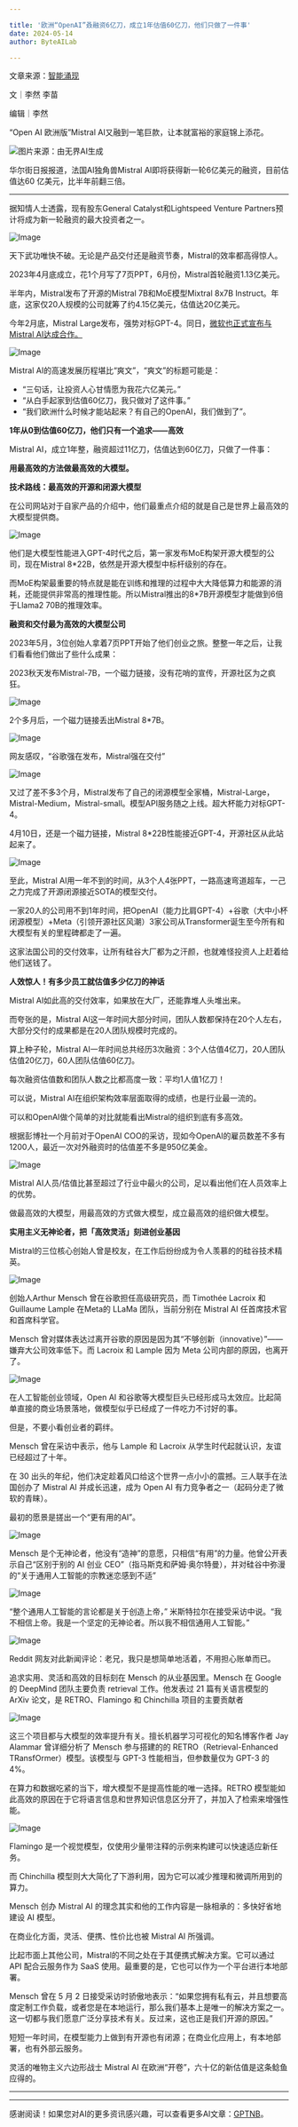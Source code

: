 ```yaml
---

title: '欧洲“OpenAI”叒融资6亿刀，成立1年估值60亿刀，他们只做了一件事'
date: 2024-05-14
author: ByteAILab

---
```


文章来源：[智能涌现](https://mp.weixin.qq.com/s/GtrKZFUnME2x4zS3vbaqhA)

文｜李然 李苗

编辑｜李然

“Open AI 欧洲版”Mistral AI又融到一笔巨款，让本就富裕的家庭锦上添花。

![图片来源：由无界AI生成](https://appserversrc.8btc.cn/upload/3B33CB85B496C0CB6FBA4C2BD79320AD/1715415435251/FiLX_jiYyMZjSeYMCbP8p93d-b3G.png)

华尔街日报报道，法国AI独角兽Mistral AI即将获得新一轮6亿美元的融资，目前估值达60 亿美元，比半年前翻三倍。

---
据知情人士透露，现有股东General Catalyst和Lightspeed Venture Partners预计将成为新一轮融资的最大投资者之一。

![Image](https://appserversrc.8btc.cn/upload/3B33CB85B496C0CB6FBA4C2BD79320AD/1715414124866/FqqDbn44sJNv1g5uePU4kdG8WzM6.png)

天下武功唯快不破。无论是产品交付还是融资节奏，Mistral的效率都高得惊人。

2023年4月底成立，花1个月写了7页PPT，6月份，Mistral首轮融资1.13亿美元。

半年内，Mistral发布了开源的Mistral 7B和MoE模型Mixtral 8x7B Instruct。年底，这家仅20人规模的公司就筹了约4.15亿美元，估值达20亿美元。

今年2月底，Mistral Large发布，强势对标GPT-4。同日，[微软也正式宣布与Mistral AI达成合作。](http://mp.weixin.qq.com/s?__biz=MzkwMDQ2NDU2Nw==&mid=2247498818&idx=1&sn=5caa43d16c49f19bf1cc1ee9dc3b7366&chksm=c041169af7369f8c214d16317be5d5d85c228252e427f14ef30a8e231af29d5f1545baa971de&scene=21#wechat_redirect)

![Image](https://appserversrc.8btc.cn/FrHW8srDS22tEo5JlgYtgQDs-MuW)

Mistral AI的高速发展历程堪比“爽文”，“爽文”的标题可能是：

- “三句话，让投资人心甘情愿为我花六亿美元。”
- “从白手起家到估值60亿刀，我只做对了这件事。”
- “我们欧洲什么时候才能站起来？有自己的OpenAI，我们做到了”。

**1年从0到估值60亿刀，他们只有一个追求——高效**

Mistral AI，成立1年整，融资超过11亿刀，估值达到60亿刀，只做了一件事：

**用最高效的方法做最高效的大模型。**

**技术路线：最高效的开源和闭源大模型**

在公司网站对于自家产品的介绍中，他们最重点介绍的就是自己是世界上最高效的大模型提供商。

![Image](https://appserversrc.8btc.cn/FvsmCr8XCFPC8bJdIiugY5Jgbb4n)

他们是大模型性能进入GPT-4时代之后，第一家发布MoE构架开源大模型的公司，现在Mistral 8*22B，依然是开源大模型中标杆级别的存在。

而MoE构架最重要的特点就是能在训练和推理的过程中大大降低算力和能源的消耗，还能提供非常高的推理性能。所以Mistral推出的8*7B开源模型才能做到6倍于Llama2 70B的推理效率。

**融资和交付最为高效的大模型公司**

2023年5月，3位创始人拿着7页PPT开始了他们创业之旅。整整一年之后，让我们看看他们做出了些什么成果：

2023秋天发布Mistral-7B，一个磁力链接，没有花哨的宣传，开源社区为之疯狂。

![Image](https://appserversrc.8btc.cn/FjkwpNm0tzuon4k8BpnOX954WidN)

2个多月后，一个磁力链接丢出Mistral 8*7B。

![Image](https://appserversrc.8btc.cn/FuI9ejakua5__L49ikseN43sbZD_)

网友感叹，“谷歌强在发布，Mistral强在交付”

![Image](https://appserversrc.8btc.cn/FprUesh3tMRKCESGUqhnmrAGyk2r)

又过了差不多3个月，Mistral发布了自己的闭源模型全家桶，Mistral-Large，Mistral-Medium，Mistral-small。模型API服务随之上线。超大杯能力对标GPT-4。

4月10日，还是一个磁力链接，Mistral 8*22B性能接近GPT-4，开源社区从此站起来了。

![Image](https://appserversrc.8btc.cn/FlYh-5FVnGYvr86acHsrkVi2l3mp)

至此，Mistral AI用一年不到的时间，从3个人4张PPT，一路高速弯道超车，一己之力完成了开源闭源接近SOTA的模型交付。

一家20人的公司用不到1年时间，把OpenAI（能力比肩GPT-4）+谷歌（大中小杯闭源模型）+Meta（引领开源社区风潮）3家公司从Transformer诞生至今所有和大模型有关的里程碑都走了一遍。

这家法国公司的交付效率，让所有硅谷大厂都为之汗颜，也就难怪投资人上赶着给他们送钱了。

**人效惊人！有多少员工就估值多少亿刀的神话**

Mistral AI如此高的交付效率，如果放在大厂，还能靠堆人头堆出来。

而夸张的是，Mistral AI这一年时间大部分时间，团队人数都保持在20个人左右，大部分交付的成果都是在20人团队规模时完成的。

算上种子轮，Mistral AI一年时间总共经历3次融资：3个人估值4亿刀，20人团队估值20亿刀，60人团队估值60亿刀。

每次融资估值数和团队人数之比都高度一致：平均1人值1亿刀！

可以说，Mistral AI在组织架构效率层面取得的成绩，也是行业最一流的。

可以和OpenAI做个简单的对比就能看出Mistral的组织到底有多高效。

根据彭博社一个月前对于OpenAI COO的采访，现如今OpenAI的雇员数差不多有1200人，最近一次对外融资时的估值差不多是950亿美金。

![Image](https://appserversrc.8btc.cn/FhynjbNKEQxoc5OYgf_tA948QJkK)

Mistral AI人员/估值比甚至超过了行业中最火的公司，足以看出他们在人员效率上的优势。

做最高效的大模型，用最高效的方式做大模型，成立最高效的组织做大模型。

**实用主义无神论者，把「高效灵活」刻进创业基因**

Mistral的三位核心创始人曾是校友，在工作后纷纷成为令人羡慕的的硅谷技术精英。

![Image](https://appserversrc.8btc.cn/Fof58eIeAN8uxOiLHNTvhRtl-rKi)

创始人Arthur Mensch 曾在谷歌担任高级研究员，而 Timothée Lacroix 和 Guillaume Lample 在Meta的 LLaMa 团队，当前分别在 Mistral AI 任首席技术官和首席科学官。

Mensch 曾对媒体表达过离开谷歌的原因是因为其“不够创新（innovative）”——嫌弃大公司效率低下。而 Lacroix 和 Lample 因为 Meta 公司内部的原因，也离开了。

![Image](https://appserversrc.8btc.cn/Fj33Q8EON_JlM8I8EJTeJE7zBkiK)

在人工智能创业领域，Open AI 和谷歌等大模型巨头已经形成马太效应。比起简单直接的商业场景落地，做模型似乎已经成了一件吃力不讨好的事。

但是，不要小看创业者的羁绊。

Mensch 曾在采访中表示，他与 Lample 和 Lacroix 从学生时代起就认识，友谊已经超过了十年。

在 30 出头的年纪，他们决定趁着风口给这个世界一点小小的震撼。三人联手在法国创办了 Mistral AI 并成长迅速，成为 Open AI 有力竞争者之一（起码分走了微软的青睐）。

最初的愿景是搓出一个“更有用的AI”。

![Image](https://appserversrc.8btc.cn/Flt6GNBNYdn_4Z-bGjoB9SXgznJo)

Mensch 是个无神论者，他没有“造神”的意愿，只相信“有用”的力量。他曾公开表示自己“区别于别的 AI 创业 CEO”（指马斯克和萨姆·奥尔特曼），并对硅谷中弥漫的“关于通用人工智能的宗教迷恋感到不适”

![Image](https://appserversrc.8btc.cn/FgJUfFS339c69YrA4VGBdok-JrPL)

“整个通用人工智能的言论都是关于创造上帝，” 米斯特拉尔在接受采访中说。“我不相信上帝。我是一个坚定的无神论者。所以我不相信通用人工智能。”

![Image](https://appserversrc.8btc.cn/FjIu60ZExZGzhxVE0uNx1InEvJpt)

Reddit 网友对此新闻评论：老兄，我只是想简单地活着，不用担心账单而已。

追求实用、灵活和高效的目标刻在 Mensch 的从业基因里。Mensch 在 Google 的 DeepMind 团队主要负责 retrieval 工作。他发表过 21 篇有关语言模型的 ArXiv 论文，是 RETRO、Flamingo 和 Chinchilla 项目的主要贡献者

![Image](https://appserversrc.8btc.cn/FuMG0OfxBCPURZJr0KpOli5wPIqq)

这三个项目都与大模型的效率提升有关。擅长机器学习可视化的知名博客作者 Jay Alammar 曾详细分析了 Mensch 参与搭建的的 RETRO（Retrieval-Enhanced TRansfOrmer）模型。该模型与 GPT-3 性能相当，但参数量仅为 GPT-3 的4%。

在算力和数据吃紧的当下，增大模型不是提高性能的唯一选择。RETRO 模型能如此高效的原因在于它将语言信息和世界知识信息区分开了，并加入了检索来增强性能。

![Image](https://appserversrc.8btc.cn/FncTIou_uifpivmeeVmamaTRU0PQ)

Flamingo 是一个视觉模型，仅使用少量带注释的示例来构建可以快速适应新任务。

而 Chinchilla 模型则大大简化了下游利用，因为它可以减少推理和微调所用到的算力。

Mensch 创办 Mistral AI 的理念其实和他的工作内容是一脉相承的：多快好省地建设 AI 模型。

在商业化方面，灵活、便携、性价比也被 Mistral AI 所强调。

比起市面上其他公司，Mistral的不同之处在于其便携式解决方案。它可以通过 API 配合云服务作为 SaaS 使用。最重要的是，它也可以作为一个平台进行本地部署。

Mensch 曾在 5 月 2 日接受采访时骄傲地表示：“如果您拥有私有云，并且想要高度定制工作负载，或者您是在本地运行，那么我们基本上是唯一的解决方案之一。这一切都与我们愿意广泛分享技术有关。反过来，这也正是我们开源的原因。”

短短一年时间，在模型能力上做到有开源也有闭源；在商业化应用上，有本地部署，也有外部云服务。

灵活的唯物主义六边形战士 Mistral AI 在欧洲“开卷”，六十亿的新估值是这条鲶鱼应得的。

---
---
感谢阅读！如果您对AI的更多资讯感兴趣，可以查看更多AI文章：[GPTNB](https://gptnb.com)。